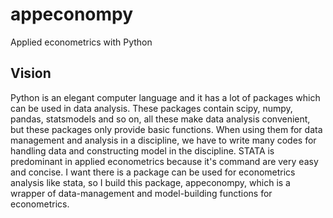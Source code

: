 # appeconompy
Applied econometrics with Python

## Vision
Python is an elegant computer language and it has a lot of packages which can be used in data analysis. These packages contain scipy, numpy, pandas, statsmodels and so on, all these make data analysis convenient, but these packages only provide basic functions. When using them for data management and analysis in a discipline, we have to write many codes for handling data and constructing model in the discipline. STATA is predominant in applied econometrics because it's command are very easy and concise. I want there is a package can be used for econometrics analysis like stata, so I build this package, appeconompy, which is a wrapper of data-management and model-building functions for econometrics. 
